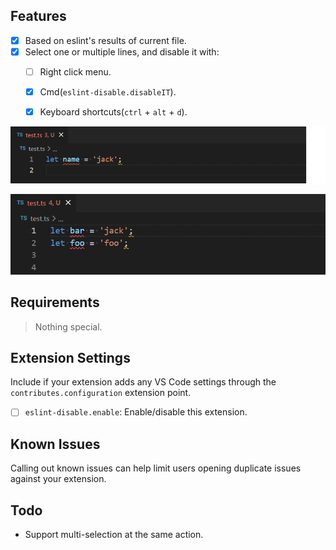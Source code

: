 ## Features

- [x] Based on eslint's results of current file.
- [x] Select one or multiple lines, and disable it with:
  - [ ] Right click menu.
  - [x] Cmd(`eslint-disable.disableIT`).
  - [x] Keyboard shortcuts(`ctrl` + `alt` + `d`).


![](assets/1.gif)

![](assets/2.gif)

## Requirements

> Nothing special.

## Extension Settings

Include if your extension adds any VS Code settings through the `contributes.configuration` extension point.

 - [ ] `eslint-disable.enable`: Enable/disable this extension.

## Known Issues

Calling out known issues can help limit users opening duplicate issues against your extension.

## Todo

- Support multi-selection at the same action. 
